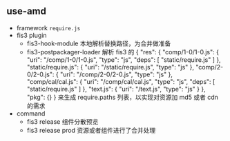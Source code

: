 ## use-amd

- framework `require.js`
- fis3 plugin
    - fis3-hook-module 本地解析替换路径，为合并做准备
    - fis3-postpackager-loader 解析 fis3 的 {
    "res": {
        "comp/1-0/1-0.js": {
            "uri": "/comp/1-0/1-0.js",
            "type": "js",
            "deps": [
                "static/require.js"
            ]
        },
        "static/require.js": {
            "uri": "/static/require.js",
            "type": "js"
        },
        "comp/2-0/2-0.js": {
            "uri": "/comp/2-0/2-0.js",
            "type": "js"
        },
        "comp/cal/cal.js": {
            "uri": "/comp/cal/cal.js",
            "type": "js",
            "deps": [
                "static/require.js"
            ]
        },
        "text.js": {
            "uri": "/text.js",
            "type": "js"
        }
    },
    "pkg": {}
} 来生成 require.paths 列表，以实现对资源加 md5 或者 cdn 的需求
- command
    - fis3 release  组件分散预览
    - fis3 release prod 资源或者组件进行了合并处理